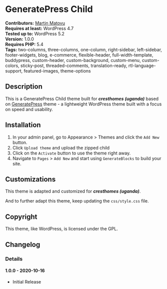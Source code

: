 # GeneratePress Child

**Contributors:** [Martin Matovu](https://profiles.wordpress.org/mwamitovi/)<br/>
**Requires at least:** WordPress 4.7<br/>
**Tested up to:** WordPress 5.2<br/>
**Version:** 1.0.0<br/>
**Requires PHP:** 5.4<br/>
**Tags:** two-columns, three-columns, one-column, right-sidebar, left-sidebar, footer-widgets, blog, e-commerce, flexible-header, full-width-template, buddypress, custom-header, custom-background, custom-menu, custom-colors, sticky-post, threaded-comments, translation-ready, rtl-language-support, featured-images, theme-options<br/>


## Description ## 

This is a GeneratePress Child theme built for ***cresthomes (uganda)*** based on [GeneratePress](https://generatepress.com/) theme - a lightweight WordPress theme built with a focus on speed and usability.


## Installation ##

1. In your admin panel, go to Appearance > Themes and click the `Add New` button.
2. Click `Upload theme` and upload the zipped child
3. Click on the `Activate` button to use the theme right away.
4. Navigate to `Pages` > `Add New` and start using `GenerateBlocks` to build your site. 

## Customizations ##

This theme is adapted and customized for ***cresthomes (uganda)***.

And to further adapt this theme, keep updating the `css/style.css` file.


## Copyright ##

This theme, like WordPress, is licensed under the GPL.


## Changelog ##

### Details ###

#### 1.0.0 - 2020-10-16 ####
* Initial Release
